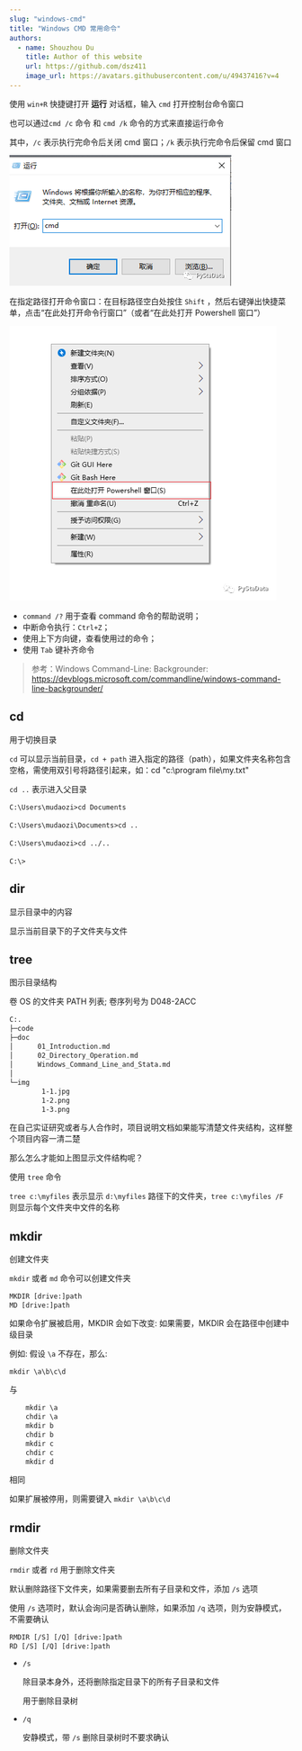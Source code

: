 ```yaml
---
slug: "windows-cmd"
title: "Windows CMD 常用命令"
authors:
  - name: Shouzhou Du
    title: Author of this website
    url: https://github.com/dsz411
    image_url: https://avatars.githubusercontent.com/u/49437416?v=4
---
```


使用 `win+R` 快捷键打开 **运行** 对话框，输入 `cmd` 打开控制台命令窗口

也可以通过`cmd /c` 命令 和 `cmd /k` 命令的方式来直接运行命令

其中，`/c` 表示执行完命令后关闭 cmd 窗口；`/k` 表示执行完命令后保留 cmd 窗口

![01](./01.png)

在指定路径打开命令窗口：在目标路径空白处按住 `Shift` ，然后右键弹出快捷菜单，点击“在此处打开命令行窗口”（或者“在此处打开 Powershell 窗口”）

![02](./02.png)

- `command /?` 用于查看 command 命令的帮助说明；
- 中断命令执行：`Ctrl+Z`；
- 使用上下方向键，查看使用过的命令；
- 使用 `Tab` 键补齐命令

> 参考：Windows Command-Line: Backgrounder: https://devblogs.microsoft.com/commandline/windows-command-line-backgrounder/

## cd

用于切换目录

`cd` 可以显示当前目录，`cd + path` 进入指定的路径（path），如果文件夹名称包含空格，需使用双引号将路径引起来，如：cd "c:\program file\my.txt"

`cd ..` 表示进入父目录

```shell
C:\Users\mudaozi>cd Documents

C:\Users\mudaozi\Documents>cd ..

C:\Users\mudaozi>cd ../..

C:\>
```

## dir

显示目录中的内容

显示当前目录下的子文件夹与文件

## tree

图示目录结构

卷 OS 的文件夹 PATH 列表; 卷序列号为 D048-2ACC

```shell
C:.
├─code
├─doc
│      01_Introduction.md
│      02_Directory_Operation.md
│      Windows_Command_Line_and_Stata.md
│
└─img
        1-1.jpg
        1-2.png
        1-3.png
```

在自己实证研究或者与人合作时，项目说明文档如果能写清楚文件夹结构，这样整个项目内容一清二楚

那么怎么才能如上图显示文件结构呢？

使用 `tree` 命令

`tree c:\myfiles` 表示显示 `d:\myfiles` 路径下的文件夹，`tree c:\myfiles /F` 则显示每个文件夹中文件的名称

## mkdir

创建文件夹

`mkdir` 或者 `md` 命令可以创建文件夹

```shell
MKDIR [drive:]path
MD [drive:]path
```

如果命令扩展被启用，MKDIR 会如下改变: 如果需要，MKDIR 会在路径中创建中级目录

例如: 假设 `\a` 不存在，那么:

```shell
mkdir \a\b\c\d
```

与

```shell
    mkdir \a
    chdir \a
    mkdir b
    chdir b
    mkdir c
    chdir c
    mkdir d
```

相同

如果扩展被停用，则需要键入 `mkdir \a\b\c\d`

## rmdir

删除文件夹

`rmdir` 或者 `rd` 用于删除文件夹

默认删除路径下文件夹，如果需要删去所有子目录和文件，添加 `/s` 选项

使用 `/s` 选项时，默认会询问是否确认删除，如果添加 `/q` 选项，则为安静模式，不需要确认

```shell
RMDIR [/S] [/Q] [drive:]path
RD [/S] [/Q] [drive:]path
```

- `/s`

  除目录本身外，还将删除指定目录下的所有子目录和文件

  用于删除目录树

- `/q`

  安静模式，带 `/s` 删除目录树时不要求确认

